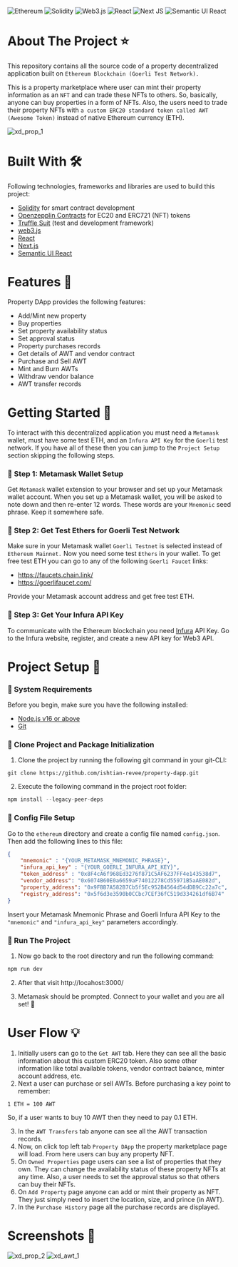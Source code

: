 ![Ethereum](https://img.shields.io/badge/Ethereum-3C3C3D?style=for-the-badge&logo=Ethereum&logoColor=white)
![Solidity](https://img.shields.io/badge/Solidity-%23363636.svg?style=for-the-badge&logo=solidity&logoColor=white)
![Web3.js](https://img.shields.io/badge/web3.js-F16822?style=for-the-badge&logo=web3.js&logoColor=white)
![React](https://img.shields.io/badge/react-%2320232a.svg?style=for-the-badge&logo=react&logoColor=%2361DAFB)
![Next JS](https://img.shields.io/badge/Next-black?style=for-the-badge&logo=next.js&logoColor=white)
![Semantic UI React](https://img.shields.io/badge/Semantic%20UI%20React-%2335BDB2.svg?style=for-the-badge&logo=SemanticUIReact&logoColor=white)

# About The Project ⭐

This repository contains all the source code of a property decentralized application built on `Ethereum Blockchain (Goerli Test Network).` 

This is a property marketplace where user can mint their property information as an `NFT` and can trade these NFTs to others. So, basically, anyone can buy properties in a form of NFTs. Also, the users need to trade their property NFTs with `a custom ERC20 standard token called AWT (Awesome Token)` instead of native Ethereum currency (ETH).

![xd_prop_1](https://user-images.githubusercontent.com/32171089/202109456-88546ed6-33a4-4276-ae57-49159044df26.png)

# Built With 🛠

Following technologies, frameworks and libraries are used to build this project:

- [Solidity](https://docs.soliditylang.org/en/v0.8.17/) for smart contract development
- [Openzepplin Contracts](https://docs.openzeppelin.com/contracts/4.x/) for EC20 and ERC721 (NFT) tokens
- [Truffle Suit](https://trufflesuite.com/truffle/) (test and development framework)
- [web3.js](https://web3js.readthedocs.io/en/v1.8.1/)
- [React](https://reactjs.org/docs/getting-started.html)
- [Next.js](https://nextjs.org/docs)
- [Semantic UI React](https://react.semantic-ui.com/)

# Features 🎯

Property DApp provides the following features:

- Add/Mint new property
- Buy properties
- Set property availability status
- Set approval status
- Property purchases records
- Get details of AWT and vendor contract
- Purchase and Sell AWT
- Mint and Burn AWTs
- Withdraw vendor balance
- AWT transfer records

# Getting Started 🚀

To interact with this decentralized application you must need a `Metamask` wallet, must have some test ETH, and an `Infura API Key` for the `Goerli` test network. If you have all of these then you can jump to the `Project Setup` section skipping the following steps.

### 🔸 Step 1: Metamask Wallet Setup

Get `Metamask` wallet extension to your browser and set up your Metamask wallet account. When you set up a Metamask wallet, you will be asked to note down and then re-enter 12 words. These words are your `Mnemonic` seed phrase. Keep it somewhere safe.

### 🔸 Step 2: Get Test Ethers for Goerli Test Network

Make sure in your Metamask wallet `Goerli Testnet` is selected instead of `Ethereum Mainnet.` Now you need some test `Ethers` in your wallet. To get free test ETH you can go to any of the following `Goerli Faucet` links:

- https://faucets.chain.link/
- https://goerlifaucet.com/

Provide your Metamask account address and get free test ETH.

### 🔸 Step 3: Get Your Infura API Key

To communicate with the Ethereum blockchain you need [Infura](https://www.infura.io/) API Key. Go to the Infura website, register, and create a new API key for Web3 API. 

# Project Setup 🏹

### 🔸 System Requirements

Before you begin, make sure you have the following installed:

- [Node.js v16 or above](https://nodejs.org/en/download/)
- [Git](https://git-scm.com/book/en/v2/Getting-Started-Installing-Git/)

### 🔸 Clone Project and Package Initialization

1. Clone the project by running the following git command in your git-CLI:

```
git clone https://github.com/ishtian-revee/property-dapp.git
```

2. Execute the following command in the project root folder:

```jsx
npm install --legacy-peer-deps
```

### 🔸 Config File Setup

Go to the `ethereum` directory and create a config file named `config.json`. Then add the following lines to this file: 

```json
{
    "mnemonic" : "{YOUR_METAMASK_MNEMONIC_PHRASE}",
    "infura_api_key" : "{YOUR_GOERLI_INFURA_API_KEY}",
    "token_address" : "0x8F4cA6f968Ed3276f871C5AF6237FF4e143538d7",
    "vendor_address": "0x6074B60E0a6659aF74012278Cd55971B5aAE082d",
    "property_address": "0x9FBB7A582B7Cb5f5Ec952B4564d54dDB9Cc22a7c",
    "registry_address": "0x5f6d3e3590b0CCbc7CEf36fC519d334261df6B74"
}
```

Insert your Metamask Mnemonic Phrase and Goerli Infura API Key to the `"mnemonic"` and `"infura_api_key"` parameters accordingly.

### 🔸 Run The Project

1. Now go back to the root directory and run the following command:

```jsx
npm run dev
```

2. After that visit http://locahost:3000/

3. Metamask should be prompted. Connect to your wallet and you are all set! 🎉

# User Flow 💡

1. Initially users can go to the `Get AWT` tab. Here they can see all the basic information about this custom ERC20 token. Also some other information like total available tokens, vendor contract balance, minter account address, etc.
2. Next a user can purchase or sell AWTs. Before purchasing a key point to remember:

```
1 ETH = 100 AWT
```
So, if a user wants to buy 10 AWT then they need to pay 0.1 ETH.

3. In the `AWT Transfers` tab anyone can see all the AWT transaction records.
4. Now, on click top left tab `Property DApp` the property marketplace page will load. From here users can buy any property NFT.
5. On `Owned Properties` page users can see a list of properties that they own. They can change the availability status of these property NFTs at any time. Also, a user needs to set the approval status so that others can buy their NFTs.
6. On `Add Property` page anyone can add or mint their property as NFT. They just simply need to insert the location, size, and prince (in AWT).
7. In the `Purchase History` page all the purchase records are displayed.

# Screenshots 📸

![xd_prop_2](https://user-images.githubusercontent.com/32171089/202109607-d8827946-e6fa-4f2f-8bdc-17b4475a218e.png)
![xd_awt_1](https://user-images.githubusercontent.com/32171089/202109660-b26f8b8f-c1be-46e6-a62e-43957ba50541.png)
